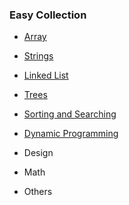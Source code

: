 ###  Easy Collection

* [Array](https://github.com/liying8040/leetcode/blob/master/Easy%20Collection/array.md)

* [Strings](https://github.com/liying8040/leetcode/blob/master/Easy%20Collection/strings.md)

* [Linked List](https://github.com/liying8040/leetcode/blob/master/Easy%20Collection/linked%20list.md)

* [Trees](https://github.com/liying8040/leetcode/blob/master/Easy%20Collection/trees.md)

* [Sorting and Searching](https://github.com/liying8040/leetcode/blob/master/Easy%20Collection/sorting%20and%20searching.md)

* [Dynamic Programming](https://github.com/liying8040/leetcode/blob/master/Easy%20Collection/dynamic%20programming.md)

* Design

* Math

* Others